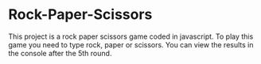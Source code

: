 # Rock-Paper-Scissors
This project is a rock paper scissors game coded in javascript.
To play this game you need to type rock, paper or scissors. You can view the results in the console after the 5th round.